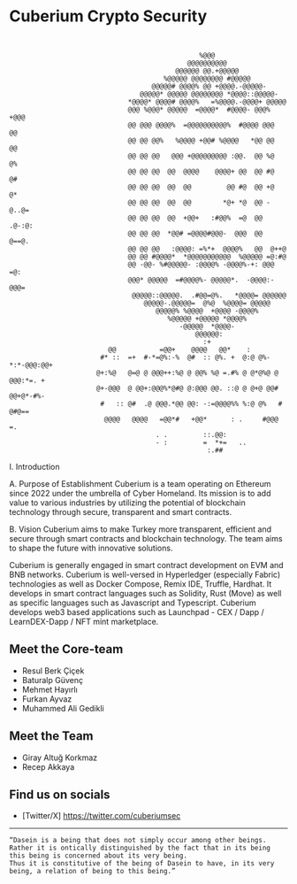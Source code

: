 # Cuberium Crypto Security

```
                                           
                                                                                                    
                                                %@@@                                                
                                             @@@@@@@@@@                                             
                                          @@@@@@ @@.+@@@@@                                          
                                       %@@@@@ @@@@@@@@ #@@@@@                                       
                                    @@@@@# @@@@% @@ +@@@@.-@@@@@-                                   
                                 @@@@@* @@@@@ @@@@@@@@ *@@@@::@@@@@-                                
                              *@@@@* @@@@# @@@@%   =%@@@@.-@@@@+ @@@@@                              
                              @@@ %@@@* @@@@@  =@@@@*  #@@@@- @@@% +@@@                             
                              @@ @@@ @@@@%  =@@@@@@@@@@%  #@@@@ @@@  @@                             
                              @@ @@ @@%   %@@@@ +@@# %@@@@   *@@ @@  @@                             
                              @@ @@ @@   @@@ +@@@@@@@@@ :@@.  @@ %@  @%                             
                              @@ @@ @@  @@  @@@@    @@@@+ @@  @@ #@  @#                             
                              @@ @@ @@  @@  @@         @@ #@  @@ +@  @*                             
                              @@ @@ @@  @@  @@        *@+ *@  @@ -@..@=                             
                              @@ @@ @@  @@  +@@+   :#@@%  =@  @@ .@-:@:                             
                              @@ @@ @@  *@@# =@@@@#@@@-  @@@  @@  @==@.                             
                              @@ @@ @@   :@@@@: =%*+  @@@@%   @@  @++@                              
                              @@ @@ #@@@@*  *@@@@@@@@@@@  %@@@@@ =@:#@                              
                              @@ -@@- %#@@@@@- :@@@@% -@@@@%-+: @@@ =@:                             
                              @@@* @@@@@  =#@@@@%- @@@@@*.  -@@@@:-@@@=                             
                               @@@@@::@@@@@.  .#@@=@%.   *@@@@= @@@@@@                              
                                  @@@@@-.@@@@@=  @%@  %@@@@= @@@@@                                  
                                     @@@@@% %@@@@  +@@@@ -@@@@%                                     
                                        %@@@@@ +@@@@@ *@@@@%                                        
                                           -@@@@@  *@@@@-                                           
                                               @@@@@@:                                              
                                                 :+                                                 
                         @@           =@@+    @@@@   @@*    :                                       
                       #* ::  =+  #-*=@%:-%  @#  :: @%. +  @:@ @%- *:*-@@@:@@+                      
                      @+:%@   @=@ @ @@@++:%@ @ @@% %@ =.#% @ @*@%@ @ @@@:*=. +                      
                      @+-@@@  @ @@+:@@@%*@#@ @:@@@ @@. ::@ @ @+@ @@# @@+@*-#%-                      
                       #   :: @#  .@ @@@.*@@ @@: -:=@@@@%% %:@ @%   # @#@==                         
                        @@@@   @@@@   =@@*#   +@@*      : .     #@@@   =.                           
                                     . .         ::.@@:                                             
                                     - :         =  *+=   ..                                        
                                                  :.##                                              

```
I. Introduction

A. Purpose of Establishment
Cuberium is a team operating on Ethereum since 2022 under the umbrella of Cyber Homeland. Its mission is to add value to various industries by utilizing the potential of blockchain technology through secure, transparent and smart contracts.

B. Vision
Cuberium aims to make Turkey more transparent, efficient and secure through smart contracts and blockchain technology. The team aims to shape the future with innovative solutions.

Cuberium is generally engaged in smart contract development on EVM and BNB networks. Cuberium is well-versed in Hyperledger (especially Fabric) technologies as well as Docker Compose, Remix IDE, Truffle, Hardhat. It develops in smart contract languages such as Solidity, Rust (Move) as well as specific languages such as Javascript and Typescript. Cuberium develops web3 based applications such as Launchpad - CEX / Dapp / LearnDEX-Dapp / NFT mint marketplace.


## Meet the Core-team

- Resul Berk Çiçek
- Baturalp Güvenç
- Mehmet Hayırlı
- Furkan Ayvaz
- Muhammed Ali Gedikli
  
## Meet the Team

- Giray Altuğ Korkmaz
- Recep Akkaya

## Find us on socials

- [Twitter/X] 
https://twitter.com/cuberiumsec

---

```
“Dasein is a being that does not simply occur among other beings.
Rather it is ontically distinguished by the fact that in its being this being is concerned about its very being. 
Thus it is constitutive of the being of Dasein to have, in its very being, a relation of being to this being.”
```

